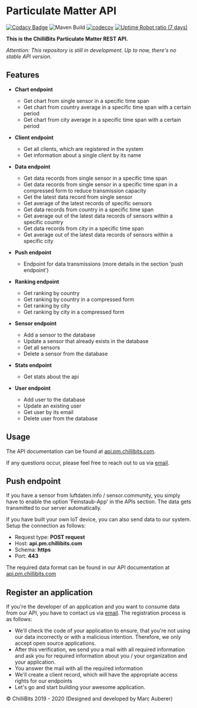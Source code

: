 # Particulate Matter API
[![Codacy Badge](https://api.codacy.com/project/badge/Grade/d9a58b28e5294920b2aa6a24910f3187)](https://app.codacy.com/gh/ChilliBits/particulate-matter-api?utm_source=github.com&utm_medium=referral&utm_content=ChilliBits/particulate-matter-api&utm_campaign=Badge_Grade_Dashboard)
![Maven Build](https://github.com/ChilliBits/particulate-matter-api/workflows/Maven%20Build/badge.svg)
[![codecov](https://codecov.io/gh/ChilliBits/particulate-matter-api/branch/master/graph/badge.svg)](https://codecov.io/gh/ChilliBits/particulate-matter-api)
[![Uptime Robot ratio (7 days)](https://img.shields.io/uptimerobot/ratio/7/m785103971-22fa0dc3d91b97bed5bbc269)](https://status.pm.chillibits.com/)

**This is the ChilliBits Particulate Matter REST API.**

*Attention: This repository is still in development. Up to now, there's no stable API version.*

## Features
-   **Chart endpoint**
    -   Get chart from single sensor in a specific time span
    -   Get chart from country average in a specific time span with a certain period
    -   Get chart from city average in a specific time span with a certain period

-   **Client endpoint**
    -   Get all clients, which are registered in the system
    -   Get information about a single client by its name

-   **Data endpoint**
    -   Get data records from single sensor in a specific time span
    -   Get data records from single sensor in a specific time span in a compressed form to reduce transmission capacity
    -   Get the latest data record from single sensor
    -   Get average of the latest records of specific sensors
    -   Get data records from country in a specific time span
    -   Get average out of the latest data records of sensors within a specific country
    -   Get data records from city in a specific time span
    -   Get average out of the latest data records of sensors within a specific city

-   **Push endpoint**
    -   Endpoint for data transmissions (more details in the section 'push endpoint')

-   **Ranking endpoint**
    -   Get ranking by country
    -   Get ranking by country in a compressed form
    -   Get ranking by city
    -   Get ranking by city in a compressed form

-   **Sensor endpoint**
    -   Add a sensor to the database
    -   Update a sensor that already exists in the database
    -   Get all sensors
    -   Delete a sensor from the database

-   **Stats endpoint**
    -   Get stats about the api

-   **User endpoint**
    -   Add user to the database
    -   Update an existing user
    -   Get user by its email
    -   Delete user from the database

## Usage
The API documentation can be found at [api.pm.chillibits.com](https://api.pm.chillibits.com/swagger-ui/index.html).

If any questions occur, please feel free to reach out to us via [email](mailto:contact@chillibits.com?subject=Register%20application%20pmapi).

## Push endpoint
If you have a sensor from luftdaten.info / sensor.community, you simply have to enable the option 'Feinstaub-App' in the APIs section. The data gets transmitted to our server automatically.

If you have built your own IoT device, you can also send data to our system. Setup the connection as follows:

-   Request type: **POST request**
-   Host: **api.pm.chillibits.com**
-   Schema: **https**
-   Port: **443**

The required data format can be found in our API documentation at [api.pm.chillibits.com](https://api.pm.chillibits.com/swagger-ui/index.html#/push/pushDataUsingPOST)

## Register an application
If you're the developer of an application and you want to consume data from our API, you have to contact us via [email](mailto:contact@chillibits.com?subject=Register%20application%20pmapi).
The registration process is as follows:

-   We'll check the code of your application to ensure, that you're not using our data incorrectly or with a malicious intention. Therefore, we only accept open source applications.
-   After this verification, we send you a mail with all required information and ask you for required information about you / your organization and your application.
-   You answer the mail with all the required information
-   We'll create a client record, which will have the appropriate access rights for our endpoints
-   Let's go and start building your awesome application.

© ChilliBits 2019 - 2020 (Designed and developed by Marc Auberer)
